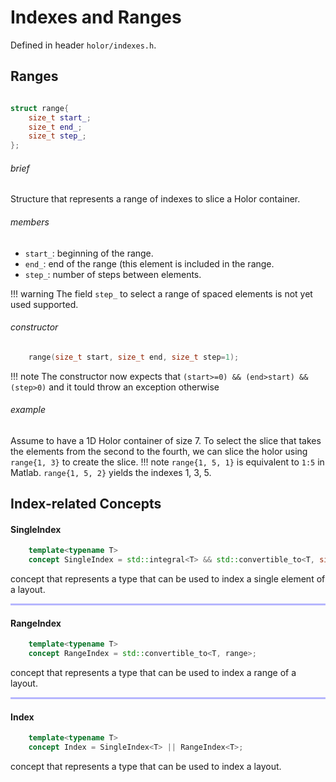# Indexes and Ranges
Defined in header  `holor/indexes.h`.



## Ranges
``` cpp

struct range{
    size_t start_; 
    size_t end_; 
    size_t step_; 
};
```
###### brief
Structure that represents a range of indexes to slice a Holor container. 

###### members
* `start_`: beginning of the range.
* `end_`: end of the range (this element is included in the range.
* `step_`: number of steps between elements.

!!! warning
    The field `step_` to select a range of spaced elements is not yet used supported.

###### constructor
``` cpp
    range(size_t start, size_t end, size_t step=1);
```
!!! note
    The constructor now expects that `(start>=0) && (end>start) && (step>0)` and it tould throw an exception otherwise 

###### example 
Assume to have a 1D Holor container of size 7. To select the slice that takes the elements from the second to the fourth, we can slice the holor using `range{1, 3}` to create the slice.
!!! note 
    `range{1, 5, 1}` is equivalent to `1:5` in Matlab. `range{1, 5, 2}` yields the indexes 1, 3, 5.



        

## Index-related Concepts

#### SingleIndex
``` cpp
    template<typename T>
    concept SingleIndex = std::integral<T> && std::convertible_to<T, size_t>;
```
concept that represents a type that can be used to index a single element of a layout.
<hr style="border:1px solid #9999ff; background-color:#9999ff; opacity:0.7"> </hr>


#### RangeIndex
``` cpp
    template<typename T>
    concept RangeIndex = std::convertible_to<T, range>;
```
concept that represents a type that can be used to index a range of a layout.
<hr style="border:1px solid #9999ff; background-color:#9999ff; opacity:0.7"> </hr>


#### Index
``` cpp
    template<typename T>
    concept Index = SingleIndex<T> || RangeIndex<T>;
```
concept that represents a type that can be used to index a layout.


